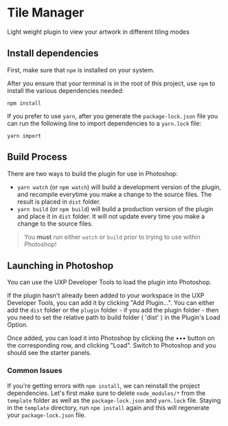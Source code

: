 # Tile Manager
Light weight plugin to view your artwork in different tiling modes

## Install dependencies

First, make sure that `npm` is installed on your system.

After you ensure that your terminal is in the root of this project, use `npm` to install the various dependencies needed:

```
npm install
```

If you prefer to use `yarn`, after you generate the `package-lock.json` file you can run the following line to import dependencies to a `yarn.lock` file: 

```
yarn import
```

## Build Process

There are two ways to build the plugin for use in Photoshop:

* `yarn watch` (or `npm watch`) will build a development version of the plugin, and recompile everytime you make a change to the source files. The result is placed in `dist` folder. 
* `yarn build` (or `npm build`) will build a production version of the plugin and place it in `dist` folder. It will not update every time you make a change to the source files.

> You **must** run either `watch` or `build` prior to trying to use within Photoshop!

## Launching in Photoshop

You can use the UXP Developer Tools to load the plugin into Photoshop.

If the plugin hasn't already been added to your workspace in the UXP Developer Tools, you can add it by clicking "Add Plugin...". You can either add the `dist` folder or the `plugin` folder - if you add the plugin folder - then you need to set the relative path to build folder ( 'dist' ) in the Plugin's Load Option.

Once added, you can load it into Photoshop by clicking the ••• button on the corresponding row, and clicking "Load". Switch to Photoshop and you should see the starter panels.

### Common Issues 

If you're getting errors with `npm install`, we can reinstall the project dependencies. Let's first make sure to delete `node_modules/*` from the `template` folder as well as the `package-lock.json` and `yarn.lock` file. Staying in the `template` directory, run `npm install` again and this will regenerate your `package-lock.json` file. 
